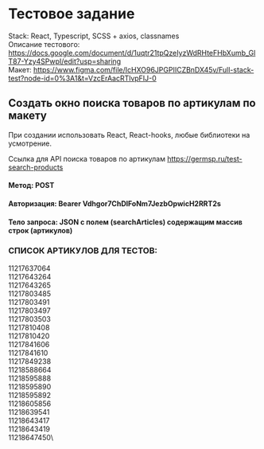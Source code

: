 # Тестовое задание

Stack: React, Typescript, SCSS + axios, classnames\
Описание тестового: https://docs.google.com/document/d/1uqtr21tpQzeIyzWdRHteFHbXumb_GlT87-Yzy4SPwpI/edit?usp=sharing \
Макет: https://www.figma.com/file/IcHXO96JPGPIICZBnDX45v/Full-stack-test?node-id=0%3A1&t=VzcErAacRTlvpFIJ-0

## Создать окно поиска товаров по артикулам по макету

При создании использовать React, React-hooks, любые библиотеки на усмотрение.

Ссылка для API поиска товаров по артикулам https://germsp.ru/test-search-products
#### Метод: POST
#### Авторизация: Bearer Vdhgor7ChDlFoNm7JezbOpwicH2RRT2s
#### Тело запроса: JSON с полем (searchArticles) содержащим массив строк (артикулов)

### СПИСОК АРТИКУЛОВ ДЛЯ ТЕСТОВ:

11217637064\
11217643264\
11217643265\
11217803485\
11217803491\
11217803497\
11217803503\
11217810408\
11217810420\
11217841606\
11217841610\
11217849238\
11218588664\
11218595888\
11218595890\
11218595892\
11218605856\
11218639541\
11218643417\
11218643419\
11218647450\
